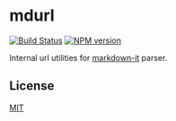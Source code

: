# mdurl

[![Build Status](https://img.shields.io/travis/markdown-it/mdurl/master.svg?style=flat)](https://travis-ci.org/markdown-it/mdurl)
[![NPM version](https://img.shields.io/npm/v/mdurl.svg?style=flat)](https://www.npmjs.org/package/mdurl)

Internal url utilities for [markdown-it](https://github.com/markdown-it/markdown-it) parser.

## License

[MIT](https://github.com/markdown-it/mdurl/blob/master/LICENSE)

